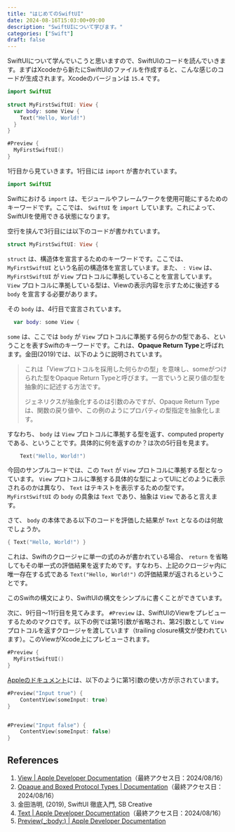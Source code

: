 ```yaml
---
title: "はじめてのSwiftUI"
date: 2024-08-16T15:03:00+09:00
description: "SwiftUIについて学びます。"
categories: ["Swift"]
draft: false
---
```


SwiftUIについて学んでいこうと思いますので、SwiftUIのコードを読んでいきます。まずはXcodeから新たにSwiftUIのファイルを作成すると、こんな感じのコードが生成されます。Xcodeのバージョンは `15.4` です。

```swift
import SwiftUI
 
struct MyFirstSwiftUI: View {
  var body: some View {
    Text("Hello, World!")
  }
}

#Preview {
  MyFirstSwiftUI()
}
```

1行目から見ていきます。1行目には `import` が書かれています。

```swift
import SwiftUI
```

Swiftにおける `import` は、モジュールやフレームワークを使用可能にするためのキーワードです。ここでは、 `SwiftUI` を `import` しています。これによって、SwiftUIを使用できる状態になります。

空行を挟んで3行目には以下のコードが書かれています。

```swift
struct MyFirstSwiftUI: View {
```

`struct` は、構造体を宣言するためのキーワードです。ここでは、 `MyFirstSwiftUI` という名前の構造体を宣言しています。また、 `: View` は、 `MyFirstSwiftUI` が `View` プロトコルに準拠していることを宣言しています。 `View` プロトコルに準拠している型は、Viewの表示内容を示すために後述する `body` を宣言する必要があります。

その `body` は、4行目で宣言されています。

```swift
  var body: some View {
```

`some` は、ここでは `body` が `View` プロトコルに準拠する何らかの型である、ということを表すSwiftのキーワードです。これは、**Opaque Return Type**と呼ばれます。金田(2019)では、以下のように説明されています。

> これは「Viewプロトコルを採用した何らかの型」を意味し、someがつけられた型をOpaque Return Typeと呼びます。一言でいうと戻り値の型を抽象的に記述する方法です。
> 
> ジェネリクスが抽象化するのは引数のみですが、Opaque Return Typeは、関数の戻り値や、この例のようにプロパティの型指定を抽象化します。

すなわち、 `body` は `View` プロトコルに準拠する型を返す、computed propertyである、ということです。具体的に何を返すのか？は次の5行目を見ます。

```swift
    Text("Hello, World!")
```

今回のサンプルコードでは、この `Text` が `View` プロトコルに準拠する型となっています。 `View` プロトコルに準拠する具体的な型によってUIにどのように表示されるのかは異なり、 `Text` はテキストを表示するための型です。 `MyFirstSwiftUI` の `body` の具象は `Text` であり、抽象は `View` であると言えます。

さて、 `body` の本体である以下のコードを評価した結果が `Text` となるのは何故でしょうか。

```swift
{ Text("Hello, World!") }
```

これは、Swiftのクロージャに単一の式のみが書かれている場合、 `return` を省略してもその単一式の評価結果を返すためです。すなわち、上記のクロージャ内に唯一存在する式である `Text("Hello, World!")` の評価結果が返されるということです。

このSwiftの構文により、SwiftUIの構文をシンプルに書くことができています。

次に、9行目〜11行目を見てみます。 `#Preview` は、SwiftUIのViewをプレビューするためのマクロです。以下の例では第1引数が省略され、第2引数として `View` プロトコルを返すクロージャを渡しています（trailing closure構文が使われています）。このViewがXcode上にプレビューされます。

```swift
#Preview {
  MyFirstSwiftUI()
}
```

[Appleのドキュメント](https://developer.apple.com/documentation/swiftui/preview(_:body:))には、以下のように第1引数の使い方が示されています。

```swift
#Preview("Input true") {
    ContentView(someInput: true)
}


#Preview("Input false") {
    ContentView(someInput: false)
}
```

## References

1. [View | Apple Developer Documentation](https://developer.apple.com/documentation/swiftui/view)（最終アクセス日：2024/08/16）
2. [Opaque and Boxed Protocol Types | Documentation](https://docs.swift.org/swift-book/documentation/the-swift-programming-language/opaquetypes/)（最終アクセス日：2024/08/16）
3. 金田浩明, (2019), SwiftUI 徹底入門, SB Creative
4. [Text | Apple Developer Documentation](https://developer.apple.com/documentation/swiftui/text)（最終アクセス日：2024/08/16）
5. [Preview(_:body:) | Apple Developer Documentation](https://developer.apple.com/documentation/swiftui/preview(_:body:))
